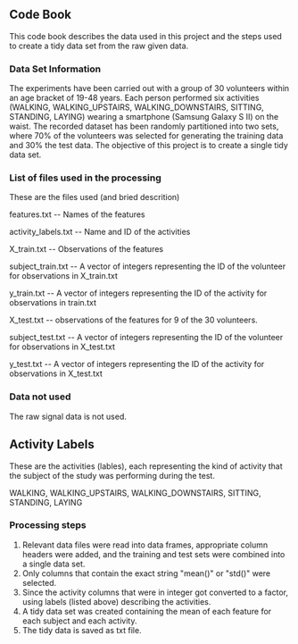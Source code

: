 ## Code Book

This code book describes the data used in this project and the steps used to create a tidy data set from the raw given data.

### Data Set Information

The experiments have been carried out with a group of 30 volunteers within an age bracket of 19-48 years. Each person performed six activities (WALKING, WALKING_UPSTAIRS, WALKING_DOWNSTAIRS, SITTING, STANDING, LAYING) wearing a smartphone (Samsung Galaxy S II) on the waist. The recorded dataset has been randomly partitioned into two sets, where 70% of the volunteers was selected for generating the training data and 30% the test data. The objective of this project is to create a single tidy data set.

### List of files used in the processing
These are the files used (and bried descrition)

features.txt   -- Names of the features

activity_labels.txt  -- Name and ID of the activities

X_train.txt  --  Observations of the features

subject_train.txt -- A vector of integers representing the ID of the volunteer for observations in X_train.txt

y_train.txt  -- A vector of integers representing the ID of the activity for observations in train.txt

X_test.txt -- observations of the features for 9 of the 30 volunteers.

subject_test.txt --  A vector of integers representing the ID of the volunteer for observations in X_test.txt

y_test.txt -- A vector of integers representing the ID of the activity for observations in X_test.txt



### Data not used

The raw signal data is not used.

## Activity Labels
These are the activities (lables), each representing the kind of activity that the subject of the study was performing during the test.

WALKING, WALKING_UPSTAIRS, WALKING_DOWNSTAIRS, SITTING, STANDING, LAYING


### Processing steps

1. Relevant data files were read into data frames, appropriate column headers were added, and the training and test sets were combined into a single data set.
2. Only columns that contain the exact string "mean()" or "std()" were selected. 
3. Since the activity columns that were in integer got converted to a factor, using labels (listed above) describing the activities.
4. A tidy data set was created containing the mean of each feature for each subject and each activity. 
5. The tidy data is saved as txt file.